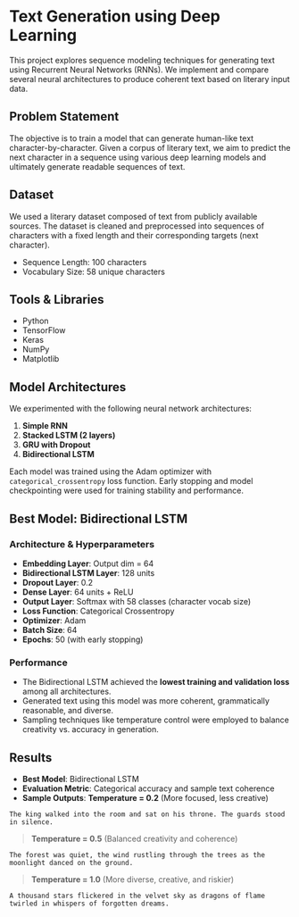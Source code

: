 # Text Generation using Deep Learning

This project explores sequence modeling techniques for generating text using Recurrent Neural Networks (RNNs). We implement and compare several neural architectures to produce coherent text based on literary input data.

## Problem Statement

The objective is to train a model that can generate human-like text character-by-character. Given a corpus of literary text, we aim to predict the next character in a sequence using various deep learning models and ultimately generate readable sequences of text.

## Dataset

We used a literary dataset composed of text from publicly available sources. The dataset is cleaned and preprocessed into sequences of characters with a fixed length and their corresponding targets (next character).

- Sequence Length: 100 characters
- Vocabulary Size: 58 unique characters

## Tools & Libraries

- Python
- TensorFlow
- Keras
- NumPy
- Matplotlib

## Model Architectures

We experimented with the following neural network architectures:

1. **Simple RNN**  
2. **Stacked LSTM (2 layers)**  
3. **GRU with Dropout**  
4. **Bidirectional LSTM**

Each model was trained using the Adam optimizer with `categorical_crossentropy` loss function. Early stopping and model checkpointing were used for training stability and performance.

## Best Model: Bidirectional LSTM

### Architecture & Hyperparameters

- **Embedding Layer**: Output dim = 64
- **Bidirectional LSTM Layer**: 128 units
- **Dropout Layer**: 0.2
- **Dense Layer**: 64 units + ReLU
- **Output Layer**: Softmax with 58 classes (character vocab size)
- **Loss Function**: Categorical Crossentropy
- **Optimizer**: Adam
- **Batch Size**: 64
- **Epochs**: 50 (with early stopping)

### Performance

- The Bidirectional LSTM achieved the **lowest training and validation loss** among all architectures.
- Generated text using this model was more coherent, grammatically reasonable, and diverse.
- Sampling techniques like temperature control were employed to balance creativity vs. accuracy in generation.

## Results

- **Best Model**: Bidirectional LSTM
- **Evaluation Metric**: Categorical accuracy and sample text coherence
- **Sample Outputs**:
 **Temperature = 0.2** (More focused, less creative)  
```
The king walked into the room and sat on his throne. The guards stood in silence.
```

> **Temperature = 0.5** (Balanced creativity and coherence)  
```
The forest was quiet, the wind rustling through the trees as the moonlight danced on the ground.
```

> **Temperature = 1.0** (More diverse, creative, and riskier)  
```
A thousand stars flickered in the velvet sky as dragons of flame twirled in whispers of forgotten dreams.